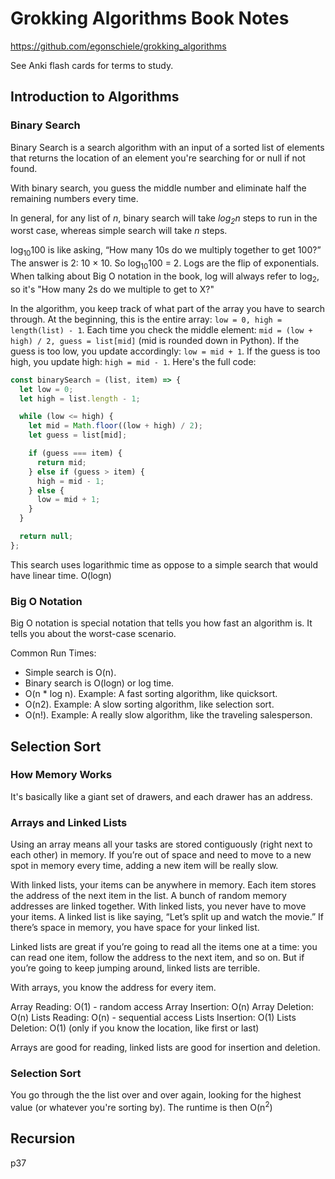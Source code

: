 # Grokking Algorithms Book Notes

https://github.com/egonschiele/grokking_algorithms

See Anki flash cards for terms to study.

## Introduction to Algorithms

### Binary Search

Binary Search is a search algorithm with an input of a sorted list of elements that returns the location of an element you're searching for or null if not found.

With binary search, you guess the middle number and eliminate half the remaining numbers every time.

In general, for any list of <i>n</i>, binary search will take <i>log<sub>2</sub>n</i> steps to run in the worst case, whereas simple search will take <i>n</i> steps.

log<sub>10</sub>100 is like asking, “How many 10s do we multiply together to get 100?” The answer is 2: 10 × 10. So log<sub>10</sub>100 = 2. Logs are the flip of exponentials. When talking about Big O notation in the book, log will always refer to log<sub>2</sub>, so it's "How many 2s do we multiple to get to X?"

In the algorithm, you keep track of what part of the array you have to search through. At the beginning, this is the entire array: `low = 0, high = length(list) - 1`. Each time you check the middle element: `mid = (low + high) / 2, guess = list[mid]` (mid is rounded down in Python). If the guess is too low, you update accordingly: `low = mid + 1`. If the guess is too high, you update high: `high = mid - 1`. Here's the full code:

```js
const binarySearch = (list, item) => {
  let low = 0;
  let high = list.length - 1;

  while (low <= high) {
    let mid = Math.floor((low + high) / 2);
    let guess = list[mid];

    if (guess === item) {
      return mid;
    } else if (guess > item) {
      high = mid - 1;
    } else {
      low = mid + 1;
    }
  }

  return null;
};
```

This search uses logarithmic time as oppose to a simple search that would have linear time. O(logn)

### Big O Notation

Big O notation is special notation that tells you how fast an algorithm is. It tells you about the worst-case scenario.

Common Run Times:

- Simple search is O(n).
- Binary search is O(logn) or log time.
- O(n \* log n). Example: A fast sorting algorithm, like quicksort.
- O(n2). Example: A slow sorting algorithm, like selection sort.
- O(n!). Example: A really slow algorithm, like the traveling salesperson.

## Selection Sort

### How Memory Works

It's basically like a giant set of drawers, and each drawer has an address.

### Arrays and Linked Lists

Using an array means all your tasks are stored contiguously (right next to each other) in memory. If you’re out of space and need to move to a new spot in memory every time, adding a new item will be really slow.

With linked lists, your items can be anywhere in memory. Each item stores the address of the next item in the list. A bunch of random memory addresses are linked together. With linked lists, you never have to move your items. A linked list is like saying, “Let’s split up and watch the movie.” If there’s space in memory, you have space for your linked list.

Linked lists are great if you’re going to read all the items one at a time: you can read one item, follow
the address to the next item, and so on. But if you’re going to keep jumping around, linked lists are terrible.

With arrays, you know the address for every item.

Array Reading: O(1) - random access
Array Insertion: O(n)
Array Deletion: O(n)
Lists Reading: O(n) - sequential access
Lists Insertion: O(1)
Lists Deletion: O(1) (only if you know the location, like first or last)

Arrays are good for reading, linked lists are good for insertion and deletion.

### Selection Sort

You go through the the list over and over again, looking for the highest value (or whatever you're sorting by). The runtime is then O(n<sup>2</sup>)

## Recursion

p37
